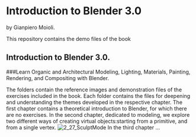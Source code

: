 # Introduction to Blender 3.0
by Gianpiero Moioli.

This repository contains the demo files of the book 
## Introduction to Blender 3.0.
###Learn Organic and Architectural Modeling, Lighting, Materials, Painting, Rendering, and Compositing with Blender.

The folders contain the reference images and demonstration files of the exercises included in the book.
Each folder contains the files for deepening and understanding the themes developed in the respective chapter.
The first chapter contains a theoretical introduction to Blender, for which there are no exercises.
In the second chapter, dedicated to modeling, we explore two different ways of creating virtual objects:starting from a primitive, and from a single vertex.
![2_27_SculptMode](https://user-images.githubusercontent.com/95879583/147708349-262be258-0a1e-403c-91ae-9575af2d5b2e.jpg)
In the third chapter …
